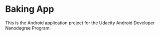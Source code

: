 # Baking App
This is the Android application project for the Udacity Android Developer Nanodegree Program.
